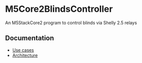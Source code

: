 # M5Core2BlindsController

An M5StackCore2 program to control blinds via Shelly 2.5 relays

## Documentation

- [Use cases](documentation/use-cases.md)
- [Architecture](documentation/architecture.md)
